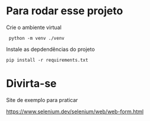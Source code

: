 # Para rodar esse projeto

Crie o ambiente virtual

``` python -m venv ./venv```

Instale as depdendências do projeto

```pip install -r requirements.txt```

# Divirta-se

Site de exemplo para praticar

https://www.selenium.dev/selenium/web/web-form.html